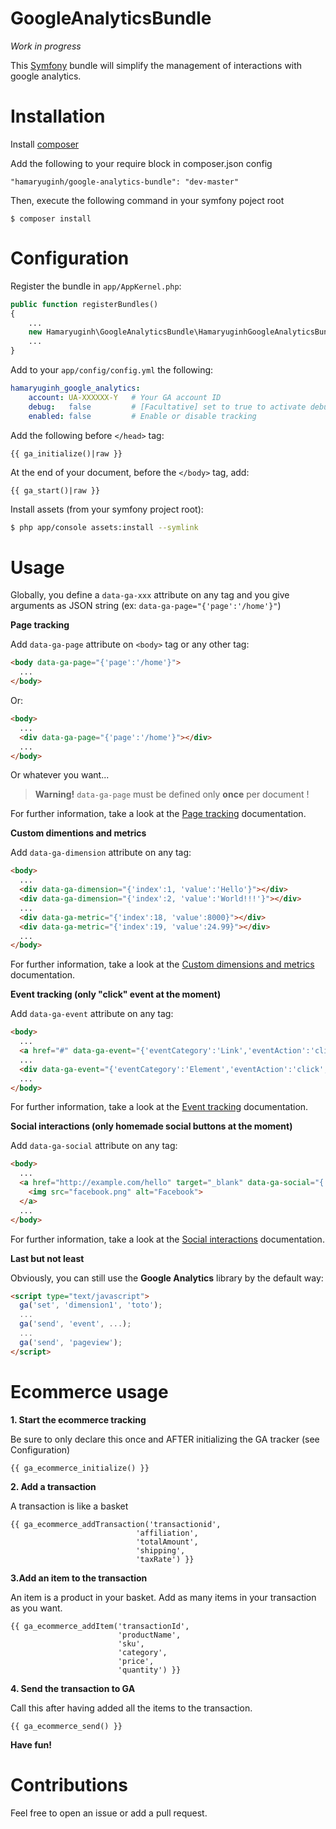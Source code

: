 # GoogleAnalyticsBundle

_Work in progress_

This [Symfony](https://symfony.com/) bundle will simplify the management of interactions with google analytics.


# Installation

Install [composer](https://getcomposer.org/)

Add the following to your require block in composer.json config

```
"hamaryuginh/google-analytics-bundle": "dev-master"
```

Then, execute the following command in your symfony poject root

```
$ composer install
```


# Configuration

Register the bundle in `app/AppKernel.php`:

```php
public function registerBundles()
{
    ...
    new Hamaryuginh\GoogleAnalyticsBundle\HamaryuginhGoogleAnalyticsBundle(),
    ...
}
```

Add to your `app/config/config.yml` the following:

```yaml
hamaryuginh_google_analytics:
    account: UA-XXXXXX-Y   # Your GA account ID
    debug:   false         # [Facultative] set to true to activate debug mode
    enabled: false         # Enable or disable tracking
```


Add the following before `</head>` tag:

```twig
{{ ga_initialize()|raw }}
```

At the end of your document, before the `</body>` tag, add:

```twig
{{ ga_start()|raw }}
```

Install assets (from your symfony project root):

```bash
$ php app/console assets:install --symlink
```


# Usage

Globally, you define a `data-ga-xxx` attribute on any tag and you give arguments as JSON string (ex: `data-ga-page="{'page':'/home'}"`)

__Page tracking__

Add `data-ga-page` attribute on `<body>` tag or any other tag:

```html
<body data-ga-page="{'page':'/home'}">
  ...
</body>
```

Or:

```html
<body>
  ...
  <div data-ga-page="{'page':'/home'}"></div>
  ...
</body>
```

Or whatever you want...

> **Warning!** `data-ga-page` must be defined only **once** per document !

For further information, take a look at the [Page tracking](https://developers.google.com/analytics/devguides/collection/analyticsjs/pages) documentation.

__Custom dimentions and metrics__

Add `data-ga-dimension` attribute on any tag:

```html
<body>
  ...
  <div data-ga-dimension="{'index':1, 'value':'Hello'}"></div>
  <div data-ga-dimension="{'index':2, 'value':'World!!!'}"></div>
  ...
  <div data-ga-metric="{'index':18, 'value':8000}"></div>
  <div data-ga-metric="{'index':19, 'value':24.99}"></div>
  ...
</body>
```

For further information, take a look at the [Custom dimensions and metrics](https://developers.google.com/analytics/devguides/collection/analyticsjs/custom-dims-mets) documentation.

__Event tracking (only "click" event at the moment)__

Add `data-ga-event` attribute on any tag:

```html
<body>
  ...
  <a href="#" data-ga-event="{'eventCategory':'Link','eventAction':'click','eventLabel':'link 1'}">Home</a>
  ...
  <div data-ga-event="{'eventCategory':'Element','eventAction':'click','eventLabel':'On div'}"></div>
  ...
</body>
```

For further information, take a look at the [Event tracking](https://developers.google.com/analytics/devguides/collection/analyticsjs/events) documentation.

__Social interactions (only homemade social buttons at the moment)__

Add `data-ga-social` attribute on any tag:

```html
<body>
  ...
  <a href="http://example.com/hello" target="_blank" data-ga-social="{'socialNetwork':'facebook','socialAction':'like','socialTarget':'http://example.com/hello'}">
    <img src="facebook.png" alt="Facebook">
  </a>
  ...
</body>
```

For further information, take a look at the [Social interactions](https://developers.google.com/analytics/devguides/collection/analyticsjs/social-interactions) documentation.

__Last but not least__

Obviously, you can still use the **Google Analytics** library by the default way:

```html
<script type="text/javascript">
  ga('set', 'dimension1', 'toto');
  ...
  ga('send', 'event', ...);
  ...
  ga('send', 'pageview');
</script>
```

# Ecommerce usage

__1. Start the ecommerce tracking__  

Be sure to only declare this once and AFTER initializing the GA tracker (see Configuration)
```twig
{{ ga_ecommerce_initialize() }}
```

__2. Add a transaction__  

A transaction is like a basket
```twig
{{ ga_ecommerce_addTransaction('transactionid',
                            'affiliation',
                            'totalAmount',
                            'shipping',
                            'taxRate') }}
```

__3.Add an item to the transaction__  

An item is a product in your basket. Add as many items in your transaction as you want.
```twig
{{ ga_ecommerce_addItem('transactionId',
                        'productName',
                        'sku',
                        'category',
                        'price',
                        'quantity') }}
```

__4. Send the transaction to GA__  

Call this after having added all the items to the transaction.
```twig
{{ ga_ecommerce_send() }}
```


__Have fun!__


# Contributions

Feel free to open an issue or add a pull request.
